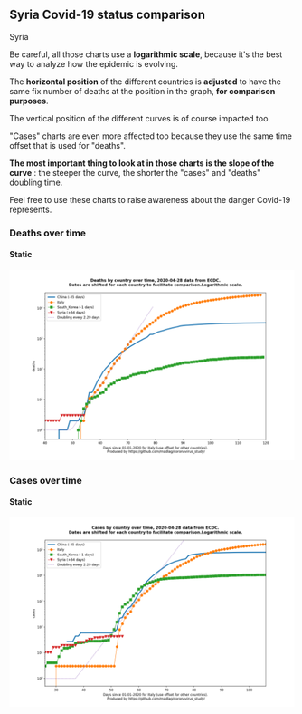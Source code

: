 ## Syria Covid-19 status comparison 

Syria



Be careful, all those charts use a **logarithmic scale**, because it's the best way to analyze how the epidemic is evolving.
 
The **horizontal position** of the different countries is **adjusted** to have the same fix number of deaths at the position in the graph, **for comparison purposes**.

The vertical position of the different curves is of course impacted too.

"Cases" charts are even more affected too because they use the same time offset that is used for "deaths".

**The most important thing to look at in those charts is the slope of the curve** : the steeper the curve, the shorter the "cases" and "deaths" doubling time.

Feel free to use these charts to raise awareness about the danger Covid-19 represents. 


 
### Deaths over time
 
#### Static
![Syria covid-19 deaths static chart](https://raw.githubusercontent.com/madlag/coronavirus_study/master/notebooks/graphs/2020-04-28/countries/Syria/2020-04-28_Syria_deaths.png "Syria covid-19 deaths static chart")   

 
### Cases over time
 
#### Static
![Syria covid-19 cases static chart](https://raw.githubusercontent.com/madlag/coronavirus_study/master/notebooks/graphs/2020-04-28/countries/Syria/2020-04-28_Syria_cases.png "Syria covid-19 cases static chart")   

